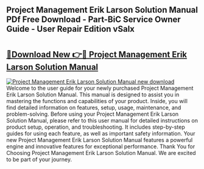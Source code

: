 ## Project Management Erik Larson Solution Manual PDf Free Download - Part-BiC Service Owner Guide - User Repair Edition vSalx

# <h2><a href="http://bc53113.oget.top/?id=Project+Management+Erik+Larson+Solution+Manual">🔗Download New 👉🔴 Project Management Erik Larson Solution Manual</a></h2>

[![Project Management Erik Larson Solution Manual new download](https://i.imgur.com/5g1atiW.png)](http://bc53113.oget.top/?id=Project+Management+Erik+Larson+Solution+Manual)
Welcome to the user guide for your newly purchased Project Management Erik Larson Solution Manual. This manual is designed to assist you in mastering the functions and capabilities of your product. Inside, you will find detailed information on features, setup, usage, maintenance, and problem-solving. Before using your Project Management Erik Larson Solution Manual, please refer to this user manual for detailed instructions on product setup, operation, and troubleshooting. It includes step-by-step guides for using each feature, as well as important safety information. Your new Project Management Erik Larson Solution Manual features a powerful engine and innovative features for exceptional performance. Thank You for Choosing Project Management Erik Larson Solution Manual. We are excited to be part of your journey.
